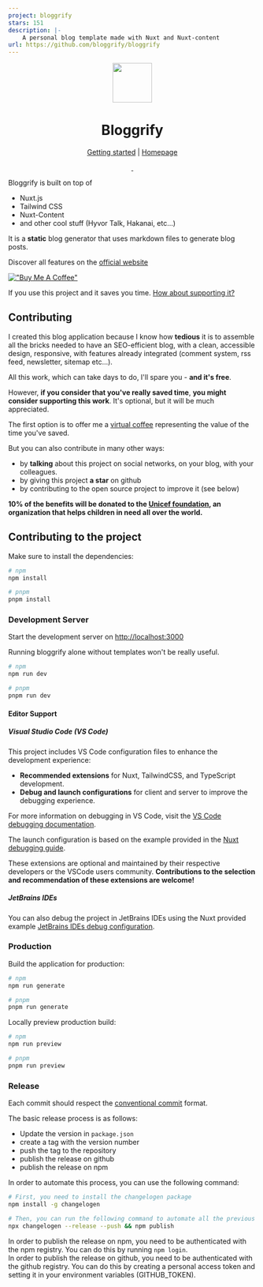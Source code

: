 ```yaml
---
project: bloggrify
stars: 151
description: |-
    A personal blog template made with Nuxt and Nuxt-content
url: https://github.com/bloggrify/bloggrify
---
```


<div align="center">
  <a href="https://bloggrify.com">
    <img src="public/android-chrome-192x192.png"  width="80px" height="80px">
  </a>
  <h1 align="center">
    Bloggrify
  </h1>

[Getting started](https://bloggrify.com/introduction/getting-started) | [Homepage](https://bloggrify.com)

  <a href="https://github.com/bloggrify/bloggrify/releases/latest">
    <img src="https://img.shields.io/github/release/bloggrify/bloggrify.svg?style=flat-square" alt="">
  </a>

  <a href="https://github.com/bloggrify/bloggrify/blob/master/LICENSE">
    <img src="https://img.shields.io/github/license/bloggrify/bloggrify.svg?style=flat-square" alt="">
  </a>

</div>

Bloggrify is built on top of 
* Nuxt.js 
* Tailwind CSS
* Nuxt-Content 
* and other cool stuff (Hyvor Talk, Hakanai, etc...)

It is a **static** blog generator that uses markdown files to generate blog posts.

Discover all features on the [official website](https://bloggrify.com)

[!["Buy Me A Coffee"](https://www.buymeacoffee.com/assets/img/custom_images/orange_img.png)](https://www.buymeacoffee.com/hlassiege)

If you use this project and it saves you time. [How about supporting it?](https://www.buymeacoffee.com/hlassiege)

## Contributing

I created this blog application because I know how **tedious** it is to assemble all the bricks needed to have an SEO-efficient blog, with a clean, accessible design, responsive, with features already integrated (comment system, rss feed, newsletter, sitemap etc...).

All this work, which can take days to do, I'll spare you - **and it's free**.

However, **if you consider that you've really saved time**, **you might consider supporting this work**.
It's optional, but it will be much appreciated.

The first option is to offer me a [virtual coffee](https://www.buymeacoffee.com/hlassiege) representing the value of the time you've saved.

But you can also contribute in many other ways:

- by **talking** about this project on social networks, on your blog, with your colleagues. 
- by giving this project **a star** on github
- by contributing to the open source project to improve it (see below)

**10% of the benefits will be donated to the [Unicef foundation](https://www.unicef.org/), an organization that helps children in need all over the world.**

## Contributing to the project

Make sure to install the dependencies:

```bash
# npm
npm install

# pnpm
pnpm install
```

### Development Server

Start the development server on [http://localhost:3000](http://localhost:3000)

Running bloggrify alone without templates won't be really useful.   


```bash
# npm
npm run dev

# pnpm
pnpm run dev
```

#### Editor Support

##### Visual Studio Code (VS Code)
This project includes VS Code configuration files to enhance the development experience:
- **Recommended extensions** for Nuxt, TailwindCSS, and TypeScript development.
- **Debug and launch configurations** for client and server to improve the debugging experience.

For more information on debugging in VS Code, visit the [VS Code debugging documentation](https://code.visualstudio.com/docs/editor/debugging).

The launch configuration is based on the example provided in the [Nuxt debugging guide](https://nuxt.com/docs/guide/going-further/debugging).

These extensions are optional and maintained by their respective developers or the VSCode users community. **Contributions to the selection and recommendation of these extensions are welcome!**

##### JetBrains IDEs

You can also debug the project in JetBrains IDEs using the Nuxt provided example [JetBrains IDEs debug configuration](https://nuxt.com/docs/guide/going-further/debugging#example-jetbrains-ides-debug-configuration).

### Production

Build the application for production:

```bash
# npm
npm run generate

# pnpm
pnpm run generate
```

Locally preview production build:

```bash
# npm
npm run preview

# pnpm
pnpm run preview
```

### Release

Each commit should respect the [conventional commit](https://www.conventionalcommits.org/en/v1.0.0/) format.

The basic release process is as follows:
- Update the version in `package.json`
- create a tag with the version number
- push the tag to the repository
- publish the release on github
- publish the release on npm

In order to automate this process, you can use the following command:

```bash
# First, you need to install the changelogen package
npm install -g changelogen

# Then, you can run the following command to automate all the previous steps
npx changelogen --release --push && npm publish


```

In order to publish the release on npm, you need to be authenticated with the npm registry. You can do this by running `npm login`.  
In order to publish the release on github, you need to be authenticated with the github registry. You can do this by creating a personal access token and setting it in your environment variables (GITHUB_TOKEN).


